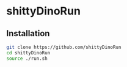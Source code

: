 # shittyDinoRun  

## Installation

```bash
git clone https://github.com/shittyDinoRun  
cd shittyDinoRun  
source ./run.sh